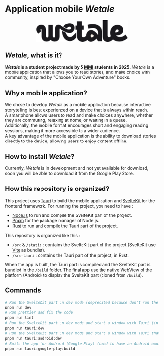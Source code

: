 # Application mobile _Wetale_

<p align="center">
    <img src="logo.svg" width="300" alt="Wetale logo">
</p>

## _Wetale_, what is it?

**_Wetale_ is a student project made by 5 [MMI](https://en.wikipedia.org/wiki/Bachelor_universitaire_de_technologie#Science_sector) students in 2025.**
_Wetale_ is a mobile application that allows you to read stories, and make choice with community, inspired by "Choose Your Own Adventure" books.

## Why a mobile application?

We chose to develop _Wetale_ as a mobile application because interactive storytelling is best experienced on a device that is always within reach.  
A smartphone allows users to read and make choices anywhere, whether they are commuting, relaxing at home, or waiting in a queue.  
Additionally, the mobile format encourages short and engaging reading sessions, making it more accessible to a wider audience.  
A key advantage of the mobile application is the ability to download stories directly to the device, allowing users to enjoy content offline.

## How to install _Wetale_?

Currently, _Wetale_ is in development and not yet available for download, soon you will be able to download it from the Google Play Store.

## How this repository is organized?

This project uses [Tauri](https://tauri.app/) to build the mobile application and [SvelteKit](https://svelte.dev/) for the frontend framework.
For running the project, you need to have :

- [Node.js](https://nodejs.org/en/) to run and compile the SvelteKit part of the project.
- [Pnpm](https://pnpm.io/) for the package manager of Node.js.
- [Rust](https://www.rust-lang.org/) to run and compile the Tauri part of the project.

This repository is organized like this :

- `/src` & `/static` : contains the SvelteKit part of the project (SvelteKit use [Vite](https://vitejs.dev/) as bundler).
- `/src-tauri` : contains the Tauri part of the project, in Rust.

When the app is built, the Tauri part is compiled and the SvelteKit part is bundled in the `/build` folder.
The final app use the native WebView of the platform (Android) to display the SvelteKit part (cloned from `/build`).

## Commands

```bash
# Run the SvelteKit part in dev mode (deprecated because don't run the Tauri part)
pnpm run dev
# Run prettier and fix the code
pnpm run lint
# Run the SvelteKit part in dev mode and start a window with Tauri (in the current platform) that display the SvelteKit part
pnpm run tauri:dev
# Run the SvelteKit part in dev mode and start a window with Tauri that display the SvelteKit part in an Android emulator (need to have an Android emulator running, following the Tauri documentation : https://tauri.app/start/prerequisites/#android)
pnpm run tauri:android:dev
# Build the app for Android (Google Play) (need to have an Android emulator running, following the Tauri documentation : https://tauri.app/start/prerequisites/#android)
pnpm run tauri:google-play:build
```
